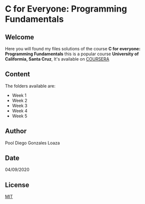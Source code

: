 # C for Everyone: Programming Fundamentals

## Welcome

Here you will found my files solutions of the course **C for everyone: Programming Fundamentals** this is a popular course **University of Califormia, Santa Cruz**, It's available on [COURSERA](https://www.coursera.org/learn/c-for-everyone/home/welcome)

## Content

The folders available are:

- Week 1
- Week 2
- Week 3
- Week 4
- Week 5

## Author

Pool Diego Gonzales Loaza

## Date

04/09/2020

## License

[MIT](https://choosealicense.com/licenses/mit/)

